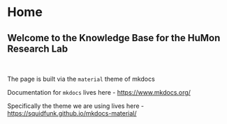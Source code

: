 # Home  

## Welcome to the Knowledge Base for the HuMon Research Lab 
<p>&nbsp;</p>

The page is built via the `material` theme of mkdocs

Documentation for `mkdocs` lives here - 
https://www.mkdocs.org/

Specifically the theme we are using lives here -
https://squidfunk.github.io/mkdocs-material/
